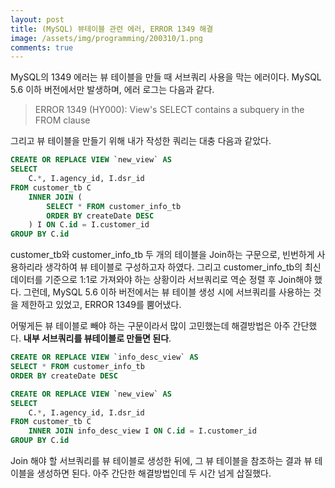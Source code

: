 ```yaml
---
layout: post
title: (MySQL) 뷰테이블 관련 에러, ERROR 1349 해결
image: /assets/img/programming/200310/1.png
comments: true
---
```


MySQL의 1349 에러는 뷰 테이블을 만들 때 서브쿼리 사용을 막는 에러이다.
MySQL 5.6 이하 버전에서만 발생하며, 에러 로그는 다음과 같다.

> ERROR 1349 (HY000): View's SELECT contains a subquery in the FROM clause

그리고 뷰 테이블을 만들기 위해 내가 작성한 쿼리는 대충 다음과 같았다.

~~~~sql
CREATE OR REPLACE VIEW `new_view` AS
SELECT
	C.*, I.agency_id, I.dsr_id
FROM customer_tb C
	INNER JOIN (
		SELECT * FROM customer_info_tb
		ORDER BY createDate DESC
	) I ON C.id = I.customer_id
GROUP BY C.id
~~~~

customer_tb와 customer_info_tb 두 개의 테이블을 Join하는 구문으로, 빈번하게 사용하리라 생각하여 뷰 테이블로 구성하고자 하였다. 
그리고 customer_info_tb의 최신 데이터를 기준으로 1:1로 가져와야 하는 상황이라 서브쿼리로 역순 정렬 후 Join해야 했다. 
그런데, MySQL 5.6 이하 버전에서는 뷰 테이블 생성 시에 서브쿼리를 사용하는 것을 제한하고 있었고, ERROR 1349를 뿜어냈다.

어떻게든 뷰 테이블로 빼야 하는 구문이라서 많이 고민했는데 해결방법은 아주 간단했다. **내부 서브쿼리를 뷰테이블로 만들면 된다**.

~~~~sql
CREATE OR REPLACE VIEW `info_desc_view` AS
SELECT * FROM customer_info_tb
ORDER BY createDate DESC

CREATE OR REPLACE VIEW `new_view` AS
SELECT
	C.*, I.agency_id, I.dsr_id
FROM customer_tb C
	INNER JOIN info_desc_view I ON C.id = I.customer_id
GROUP BY C.id
~~~~

Join 해야 할 서브쿼리를 뷰 테이블로 생성한 뒤에, 그 뷰 테이블을 참조하는 결과 뷰 테이블을 생성하면 된다.
아주 간단한 해결방법인데 두 시간 넘게 삽질했다.
